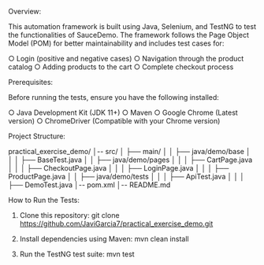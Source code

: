 Overview:

This automation framework is built using Java, Selenium, and TestNG to test the functionalities of 
SauceDemo. The framework follows the Page Object Model (POM) for better maintainability and includes 
test cases for:

○ Login (positive and negative cases)
○ Navigation through the product catalog
○ Adding products to the cart
○ Complete checkout process

Prerequisites:

Before running the tests, ensure you have the following installed:

○ Java Development Kit (JDK 11+)
○ Maven
○ Google Chrome (Latest version)
○ ChromeDriver (Compatible with your Chrome version)

Project Structure:

practical_exercise_demo/
│-- src/
│   ├── main/
│   │   ├── java/demo/base
│   │   │   ├── BaseTest.java
│   │   ├── java/demo/pages
│   │   │   ├── CartPage.java
│   │   │   ├── CheckoutPage.java
│   │   │   ├── LoginPage.java
│   │   │   ├── ProductPage.java
│   │   ├── java/demo/tests
│   │   │   ├── ApiTest.java
│   │   │   ├── DemoTest.java
│-- pom.xml
│-- README.md

How to Run the Tests:

1. Clone this repository:
git clone https://github.com/JaviGarcia7/practical_exercise_demo.git
2. Install dependencies using Maven:
mvn clean install

3. Run the TestNG test suite:
mvn test